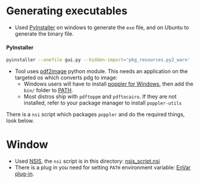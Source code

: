 # Generating executables

- Used [PyInstaller](https://www.pyinstaller.org/) on windows to generate the `exe` file,  and on Ubuntu to generate the binary file.

#### PyInstaller

```bash
pyinstaller --onefile gui.py --hidden-import='pkg_resources.py2_warn' --hidden-import='PIL._tkinter_finder'
```



- Tool uses [pdf2image](https://pypi.org/project/pdf2image/) python module. This needs an application on the targeted os which converts pdg to image:
  - Windows users will have to install [poppler for Windows](http://blog.alivate.com.au/poppler-windows/), then add the `bin/` folder to [PATH](https://www.architectryan.com/2018/03/17/add-to-the-path-on-windows-10/).
  - Most distros ship with `pdftoppm` and `pdftocairo`. If they are not installed, refer to your package manager to install `poppler-utils`



There is a `nsi` script which packages `poppler` and do the required things, look below.

# Window

- Used [NSIS](https://nsis.sourceforge.io/Main_Page), the `nsi` script is in this directory: [nsis_script.nsi](nsis_script.nsi)
- There is a plug in you need for setting `PATH` environment variable: [EnVar plug-in](https://nsis.sourceforge.io/EnVar_plug-in).

